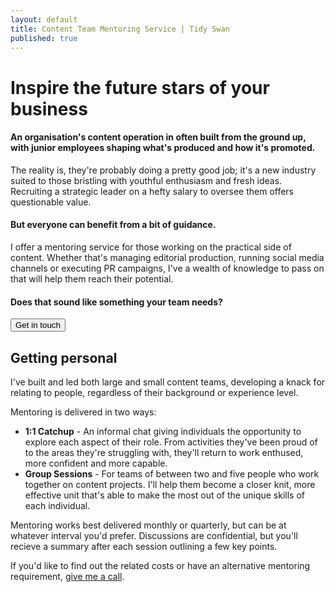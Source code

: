 ```yaml
---
layout: default
title: Content Team Mentoring Service | Tidy Swan
published: true
---
```


# Inspire the future stars of your business

#### An organisation's content operation in often built from the ground up, with junior employees shaping what's produced and how it's promoted.

The reality is, they're probably doing a pretty good job; it's a new industry suited to those bristling with youthful enthusiasm and fresh ideas. Recruiting a strategic leader on a hefty salary to oversee them offers questionable value.

#### But everyone can benefit from a bit of guidance.

I offer a mentoring service for those working on the practical side of content. Whether that's managing editorial production, running social media channels or executing PR campaigns, I've a wealth of knowledge to pass on that will help them reach their potential. 

#### Does that sound like something your team needs?

<a href="/contact"><button class="button">Get in touch</button></a>

## Getting personal

I've built and led both large and small content teams, developing a knack for relating to people, regardless of their background or experience level.

Mentoring is delivered in two ways:

- **1:1 Catchup** - An informal chat giving individuals the opportunity to explore each aspect of their role. From activities they've been proud of to the areas they're struggling with, they'll return to work enthused, more confident and more capable.
- **Group Sessions** - For teams of between two and five people who work together on content projects. I'll help them become a closer knit, more effective unit that's able to make the most out of the unique skills of each individual. 

Mentoring works best delivered monthly or quarterly, but can be at whatever interval you'd prefer. Discussions are confidential, but you'll recieve a summary after each session outlining a few key points.

If you'd like to find out the related costs or have an alternative mentoring requirement, [give me a call](/contact).
